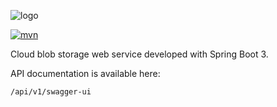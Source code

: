![logo](https://github.com/PickBas/BinaryVault/assets/38224153/7a99bee0-7ddb-4b50-aeee-22ab971bf455)

[![mvn](https://github.com/PickBas/BinaryVault/actions/workflows/mvn.yml/badge.svg)](https://github.com/PickBas/BinaryVault/actions/workflows/mvn.yml)

Cloud blob storage web service developed with Spring Boot 3.

API documentation is available here:

    /api/v1/swagger-ui